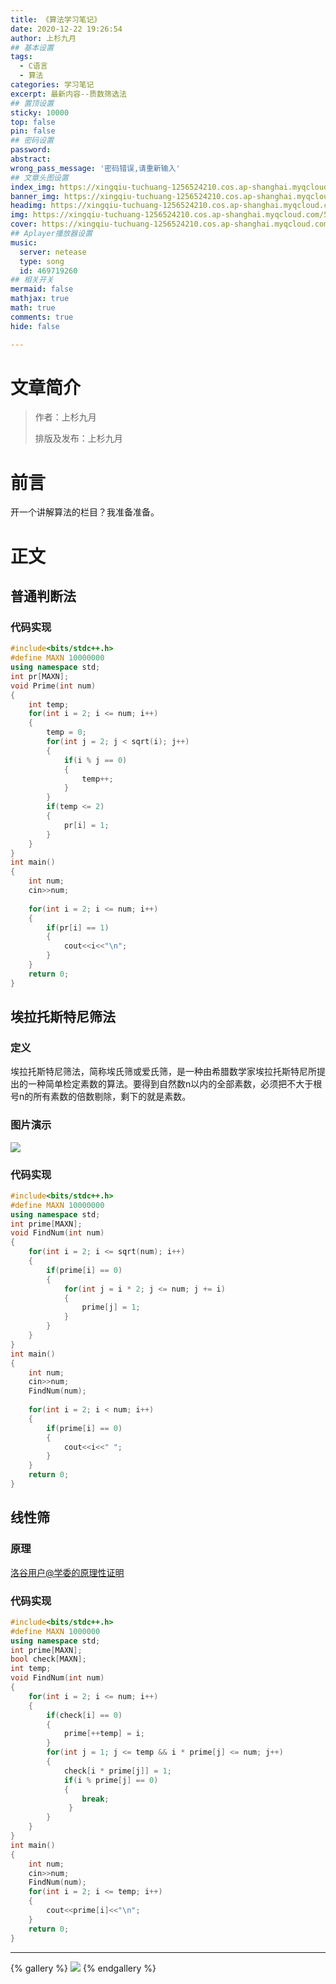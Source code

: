 ```yaml
---
title: 《算法学习笔记》
date: 2020-12-22 19:26:54
author: 上杉九月
## 基本设置
tags:
  - C语言
  - 算法
categories: 学习笔记
excerpt: 最新内容--质数筛选法
## 置顶设置
sticky: 10000
top: false
pin: false
## 密码设置
password:
abstract:
wrong_pass_message: '密码错误,请重新输入'
## 文章头图设置
index_img: https://xingqiu-tuchuang-1256524210.cos.ap-shanghai.myqcloud.com/5199/Wallpaper/5.jpg
banner_img: https://xingqiu-tuchuang-1256524210.cos.ap-shanghai.myqcloud.com/5199/Wallpaper/5.jpg
headimg: https://xingqiu-tuchuang-1256524210.cos.ap-shanghai.myqcloud.com/5199/Wallpaper/5.jpg
img: https://xingqiu-tuchuang-1256524210.cos.ap-shanghai.myqcloud.com/5199/Wallpaper/5.jpg
cover: https://xingqiu-tuchuang-1256524210.cos.ap-shanghai.myqcloud.com/5199/Wallpaper/5.jpg
## Aplayer播放器设置
music:
  server: netease
  type: song
  id: 469719260
## 相关开关
mermaid: false
mathjax: true
math: true
comments: true
hide: false

---
```


# 文章简介

> 作者：上杉九月
>
> 排版及发布：上杉九月

# 前言

开一个讲解算法的栏目？我准备准备。

# 正文

## 普通判断法

### 代码实现

```cpp
#include<bits/stdc++.h>
#define MAXN 10000000
using namespace std;
int pr[MAXN];
void Prime(int num)
{
    int temp;
    for(int i = 2; i <= num; i++)
    {
        temp = 0;
        for(int j = 2; j < sqrt(i); j++)
        {
            if(i % j == 0)
            {
                temp++;
            }
        }
        if(temp <= 2)
        {
            pr[i] = 1;
        }
    }
}
int main()
{
    int num;
    cin>>num;
    
    for(int i = 2; i <= num; i++)
    {
        if(pr[i] == 1)
        {
            cout<<i<<"\n";
        }
    }
    return 0;
}
```

## 埃拉托斯特尼筛法

### 定义

埃拉托斯特尼筛法，简称埃氏筛或爱氏筛，是一种由希腊数学家埃拉托斯特尼所提出的一种简单检定素数的算法。要得到自然数n以内的全部素数，必须把不大于根号n的所有素数的倍数剔除，剩下的就是素数。

### 图片演示

![](https://cdn.jsdelivr.net/gh/sakurasep/images@1.4/stduy/idea/1.gif)

### 代码实现

```cpp
#include<bits/stdc++.h>
#define MAXN 10000000
using namespace std;
int prime[MAXN];
void FindNum(int num)
{
    for(int i = 2; i <= sqrt(num); i++)
    {
        if(prime[i] == 0)
        {
            for(int j = i * 2; j <= num; j += i)
            {
                prime[j] = 1;
            }
        }
    }
}
int main()
{
    int num;
    cin>>num;
    FindNum(num);
    
    for(int i = 2; i < num; i++)
    {
        if(prime[i] == 0)
        {
            cout<<i<<" ";
        }
    }
    return 0;
} 
```

## 线性筛

### 原理

[洛谷用户@学委的原理性证明](https://www.luogu.com.cn/blog/cicos/notprime)

### 代码实现

```cpp
#include<bits/stdc++.h>
#define MAXN 1000000
using namespace std;
int prime[MAXN];
bool check[MAXN];
int temp;
void FindNum(int num)
{
    for(int i = 2; i <= num; i++)
    {
        if(check[i] == 0)
        {
            prime[++temp] = i;
        }
        for(int j = 1; j <= temp && i * prime[j] <= num; j++)
        {
            check[i * prime[j]] = 1;
            if(i % prime[j] == 0)
            {
                break;
             } 
        }
    }
}
int main()
{
    int num;
    cin>>num;
    FindNum(num);
    for(int i = 2; i <= temp; i++)
    {
        cout<<prime[i]<<"\n"; 
    }
    return 0;
}
```
---

{% gallery %}
![](https://xingqiu-tuchuang-1256524210.cos.ap-shanghai.myqcloud.com/5199/about_me.png)
{% endgallery %}